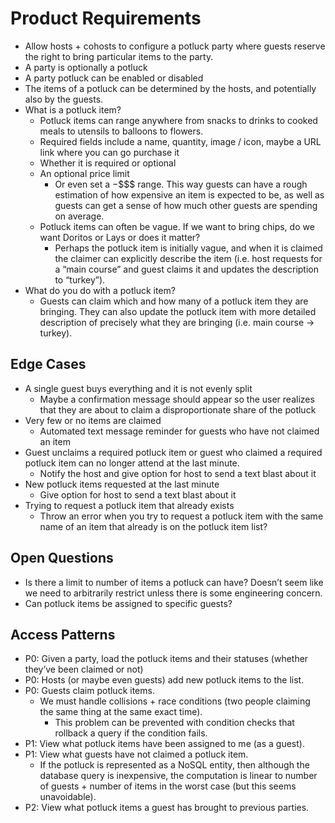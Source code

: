 # Product Requirements

- Allow hosts + cohosts to configure a potluck party where guests reserve the right to bring particular items to the party.
- A party is optionally a potluck
- A party potluck can be enabled or disabled
- The items of a potluck can be determined by the hosts, and potentially also by the guests.
- What is a potluck item?
  - Potluck items can range anywhere from snacks to drinks to cooked meals to utensils to balloons to flowers.
  - Required fields include a name, quantity, image / icon, maybe a URL link where you can go purchase it
  - Whether it is required or optional
  - An optional price limit
    - Or even set a $-$$$$ range. This way guests can have a rough estimation of how expensive an item is expected to be, as well as guests can get a sense of how much other guests are spending on average.
  - Potluck items can often be vague. If we want to bring chips, do we want Doritos or Lays or does it matter?
    - Perhaps the potluck item is initially vague, and when it is claimed the claimer can explicitly describe the item (i.e. host requests for a “main course” and guest claims it and updates the description to “turkey”).
- What do you do with a potluck item?
  - Guests can claim which and how many of a potluck item they are bringing. They can also update the potluck item with more detailed description of precisely what they are bringing (i.e. main course -> turkey).

## Edge Cases

- A single guest buys everything and it is not evenly split
  - Maybe a confirmation message should appear so the user realizes that they are about to claim a disproportionate share of the potluck
- Very few or no items are claimed
  - Automated text message reminder for guests who have not claimed an item
- Guest unclaims a required potluck item or guest who claimed a required potluck item can no longer attend at the last minute.
  - Notify the host and give option for host to send a text blast about it
- New potluck items requested at the last minute
  - Give option for host to send a text blast about it
- Trying to request a potluck item that already exists
  - Throw an error when you try to request a potluck item with the same name of an item that already is on the potluck item list?

## Open Questions

- Is there a limit to number of items a potluck can have? Doesn’t seem like we need to arbitrarily restrict unless there is some engineering concern.
- Can potluck items be assigned to specific guests?

## Access Patterns

- P0: Given a party, load the potluck items and their statuses (whether they’ve been claimed or not)
- P0: Hosts (or maybe even guests) add new potluck items to the list.
- P0: Guests claim potluck items.
  - We must handle collisions + race conditions (two people claiming the same thing at the same exact time).
    - This problem can be prevented with condition checks that rollback a query if the condition fails.
- P1: View what potluck items have been assigned to me (as a guest).
- P1: View what guests have not claimed a potluck item.
  - If the potluck is represented as a NoSQL entity, then although the database query is inexpensive, the computation is linear to number of guests + number of items in the worst case (but this seems unavoidable).
- P2: View what potluck items a guest has brought to previous parties.
